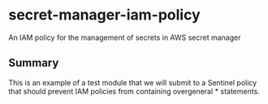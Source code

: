 # secret-manager-iam-policy
An IAM policy for the management of secrets in AWS secret manager

## Summary
This is an example of a test module that we will submit to a Sentinel 
policy that should prevent IAM policies from containing overgeneral *
statements.